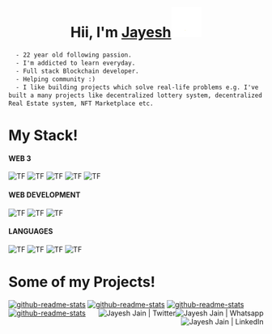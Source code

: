 <h1 align="center">
          Hii, I'm <a href="https://jayesh-jain-portfolio.netlify.app/">Jayesh<a><img src="https://github.com/Kathryn-Jie/Kathryn-Jie/blob/main/wave.gif" width="60px"/>
    </h1>
    
      - 22 year old following passion.
      - I'm addicted to learn everyday.
      - Full stack Blockchain developer.
      - Helping community :)
      - I like building projects which solve real-life problems e.g. I've built a many projects like decentralized lottery system, decentralized Real Estate system, NFT Marketplace etc.
      
<h1 >My Stack!</h1>
      
<h4><strong>WEB 3</strong></h4>
      
<img alt="TF" src="https://img.shields.io/badge/HARDHAT-grey?style=for-the-badge&logo=hardhat&logoColor=Green"/> <img alt="TF" src="https://img.shields.io/badge/ETHERS-grey?style=for-the-badge&logo=ethers&logoColor=Green"/> <img alt="TF" src="https://img.shields.io/badge/Moralis-grey?style=for-the-badge&logo=moralis&logoColor=Green"/> <img alt="TF" src="https://img.shields.io/badge/The Graph-grey?style=for-the-badge&logo=graph&logoColor=Green"/> <img alt="TF" src="https://img.shields.io/badge/Foundry testing-grey?style=for-the-badge&logo=graph&logoColor=Green"/>
      
      
<h4><strong>WEB DEVELOPMENT</strong></h4>
      
<img alt="TF" src="https://img.shields.io/badge/NEXT JS-grey?style=for-the-badge&logo=Next.js&logoColor=Green"/> <img alt="TF" src="https://img.shields.io/badge/NODE_JS-grey?style=for-the-badge&logo=nodedotjs&logoColor=Green"/> <img alt="TF" src="https://img.shields.io/badge/Tailwind-grey?style=for-the-badge&logo=Tailwindcss&logoColor=Green"/>
      
<h4><strong>LANGUAGES</strong></h4>
      
<img alt="TF" src="https://img.shields.io/badge/solidity-grey?style=for-the-badge&logo=solidity&logoColor=Green"/> <img alt="TF" src="https://img.shields.io/badge/JS-grey?style=for-the-badge&logo=javascript&logoColor=Green"/> 
<img alt="TF" src="https://img.shields.io/badge/Flutter-grey?style=for-the-badge&logo=flutter&logoColor=blue"/>
<img alt="TF" src="https://img.shields.io/badge/Python-grey?style=for-the-badge&logo=python&logoColor=yellow"/>
          
                
<h1>Some of my Projects!</h1>
      <a href="https://github.com/JayeshJain25/decentralized_real_estate.git"><img width="282" src="https://denvercoder1-github-readme-stats.vercel.app/api/pin/?username=JayeshJain25&repo=decentralized_real_estate&theme=react&show_icons=true&bg_color=00000000" alt="github-readme-stats"></a>
      <a href="https://github.com/JayeshJain25/Bit_News_Android_App.git"><img width="282" src="https://denvercoder1-github-readme-stats.vercel.app/api/pin/?username=JayeshJain25&repo=Bit_News_Android_App&theme=react&show_icons=true&bg_color=00000000" alt="github-readme-stats"></a>
      <a href="https://github.com/JayeshJain25/hardhat-nft-marketplace.git"><img width="282" src="https://denvercoder1-github-readme-stats.vercel.app/api/pin/?username=JayeshJain25&repo=hardhat-nft-marketplace&theme=react&show_icons=true&bg_color=00000000" alt="github-readme-stats"></a>
      <a href="https://github.com/JayeshJain25/nextjs-smartcontract-lottery-frontend.git"><img width="282" src="https://denvercoder1-github-readme-stats.vercel.app/api/pin/?username=JayeshJain25&repo=nextjs-smartcontract-lottery-frontend&theme=react&show_icons=true&bg_color=00000000" alt="github-readme-stats"></a>
    
    
    
    
    
    
  
<a href="https://wa.me/+919819906537">
<img align="right" alt="Jayesh Jain | Whatsapp "src="https://img.icons8.com/fluent/48/000000/whatsapp.png"/>
      </a>
      <a href="https://twitter.com/jayesh25_jain">
        <img align="right" alt="Jayesh Jain | Twitter "src="https://img.icons8.com/fluent/48/000000/twitter.png"/>
      </a>
      <a href="https://www.linkedin.com/in/jayeshjain25/">
        <img align="right" alt="Jayesh Jain | LinkedIn "src="https://img.icons8.com/fluent/48/000000/linkedin.png"/>
      </a>
